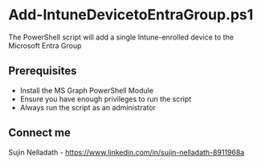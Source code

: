# Add-IntuneDevicetoEntraGroup.ps1
The PowerShell script will add a single Intune-enrolled device to the Microsoft Entra Group
## Prerequisites
- Install the MS Graph PowerShell Module
- Ensure you have enough privileges to run the script 
- Always run the script as an administrator 
## Connect me
Sujin Nelladath - https://www.linkedin.com/in/sujin-nelladath-8911968a

